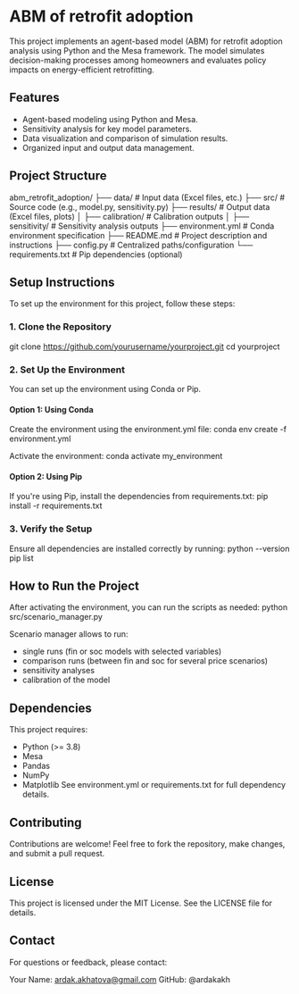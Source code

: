 # ABM of retrofit adoption
This project implements an agent-based model (ABM) for retrofit adoption analysis using Python and the Mesa framework. The model simulates decision-making processes among homeowners and evaluates policy impacts on energy-efficient retrofitting. 

## Features
- Agent-based modeling using Python and Mesa.
- Sensitivity analysis for key model parameters.
- Data visualization and comparison of simulation results.
- Organized input and output data management.

## Project Structure
abm_retrofit_adoption/
├── data/                 # Input data (Excel files, etc.)
├── src/                  # Source code (e.g., model.py, sensitivity.py)
├── results/              # Output data (Excel files, plots)
│   ├── calibration/      # Calibration outputs
│   ├── sensitivity/      # Sensitivity analysis outputs
├── environment.yml       # Conda environment specification
├── README.md             # Project description and instructions
├── config.py             # Centralized paths/configuration
└── requirements.txt      # Pip dependencies (optional)


## Setup Instructions

To set up the environment for this project, follow these steps:

### 1. Clone the Repository
git clone https://github.com/yourusername/yourproject.git
cd yourproject

### 2. Set Up the Environment
You can set up the environment using Conda or Pip.

#### Option 1: Using Conda
Create the environment using the environment.yml file:
conda env create -f environment.yml

Activate the environment:
conda activate my_environment

#### Option 2: Using Pip
If you're using Pip, install the dependencies from requirements.txt:
pip install -r requirements.txt

### 3. Verify the Setup
Ensure all dependencies are installed correctly by running:
python --version
pip list

## How to Run the Project

After activating the environment, you can run the scripts as needed:
python src/scenario_manager.py

Scenario manager allows to run:
- single runs (fin or soc models with selected variables)
- comparison runs (between fin and soc for several price scenarios)
- sensitivity analyses
- calibration of the model

## Dependencies
This project requires: 
- Python (>= 3.8)
- Mesa
- Pandas
- NumPy
- Matplotlib
See environment.yml or requirements.txt for full dependency details.

## Contributing
Contributions are welcome! Feel free to fork the repository, make changes, and submit a pull request.

## License
This project is licensed under the MIT License. See the LICENSE file for details.

## Contact
For questions or feedback, please contact:

Your Name: ardak.akhatova@gmail.com
GitHub: @ardakakh


